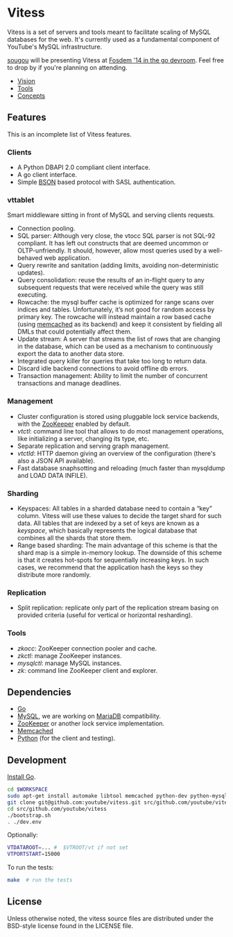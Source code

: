 Vitess
======

Vitess is a set of servers and tools meant to facilitate scaling of MySQL databases for the web.
It's currently used as a fundamental component of YouTube's MySQL infrastructure.

[sougou](https://github.com/sougou) will be presenting Vitess at [Fosdem '14 in the go devroom](https://fosdem.org/2014/schedule/track/go/). Feel free to drop by if you're planning
on attending.

* [Vision](https://github.com/youtube/vitess/blob/master/doc/Vision.markdown)
* [Tools](https://github.com/youtube/vitess/blob/master/doc/Tools.markdown)
* [Concepts](https://github.com/youtube/vitess/blob/master/doc/Concepts.markdown)

Features
--------

This is an incomplete list of Vitess features.

### Clients

* A Python DBAPI 2.0 compliant client interface.
* A go client interface.
* Simple [BSON](http://http://bsonspec.org/) based protocol with SASL
  authentication.

### vttablet

Smart middleware sitting in front of MySQL and serving clients
requests.

* Connection pooling.
* SQL parser: Although very close, the vtocc SQL parser is not SQL-92
  compliant. It has left out constructs that are deemed uncommon or
  OLTP-unfriendly. It should, however, allow most queries used by a
  well-behaved web application.
* Query rewrite and sanitation (adding limits, avoiding non-deterministic updates).
* Query consolidation: reuse the results of an in-flight query to any
  subsequent requests that were received while the query was still
  executing.
* Rowcache: the mysql buffer cache is optimized for range scans over
  indices and tables. Unfortunately, it’s not good for random access
  by primary key. The rowcache will instead maintain a row based cache
  (using [memcached](http://memcached.org/) as its backend) and keep it
  consistent by fielding all DMLs that could potentially affect them.
* Update stream: A server that streams the list of rows that are changing
  in the database, which can be used as a mechanism to continuously export
  the data to another data store.
* Integrated query killer for queries that take too long to return
  data.
* Discard idle backend connections to avoid offline db errors.
* Transaction management: Ability to limit the number of concurrent
  transactions and manage deadlines.
	  
### Management

* Cluster configuration is stored using pluggable lock service
  backends, with the [ZooKeeper](http://zookeeper.apache.org/) enabled
  by default.
* *vtctl*: command line tool that allows to do most management
  operations, like initializing a server, changing its type, etc.
* Separate replication and serving graph management.
* *vtctld*: HTTP daemon giving an overview of the configuration
   (there's also a JSON API available).
* Fast database snaphsotting and reloading (much faster than mysqldump
  and LOAD DATA INFILE).

### Sharding 

* Keyspaces: All tables in a sharded database need to contain a “key”
  column. Vitess will use these values to decide the target shard for
  such data. All tables that are indexed by a set of keys are known as
  a *keyspace*, which basically represents the logical database that
  combines all the shards that store them.
* Range based sharding: The main advantage of this scheme is that the
  shard map is a simple in-memory lookup. The downside of this scheme
  is that it creates hot-spots for sequentially increasing keys. In
  such cases, we recommend that the application hash the keys so they
  distribute more randomly.

### Replication

* Split replication: replicate only part of the replication stream
  basing on provided criteria (useful for vertical or horizontal
  resharding).

### Tools

* *zkocc*: ZooKeeper connection pooler and cache.
* *zkctl*: manage ZooKeeper instances.
* *mysqlctl*: manage MySQL instances.
* *zk*: command line ZooKeeper client and explorer.

Dependencies
------------

* [Go](http://golang.org)
* [MySQL](http://mysql.com), we are working on
  [MariaDB](https://mariadb.org/) compatibility.
* [ZooKeeper](http://zookeeper.apache.org/) or another lock service implementation.
* [Memcached](http://memcached.org)
* [Python](http://python.org) (for the client and testing).

Development
-----------

[Install Go](http://golang.org/doc/install).

``` sh
cd $WORKSPACE
sudo apt-get install automake libtool memcached python-dev python-mysqldb libssl-dev g++ mercurial git
git clone git@github.com:youtube/vitess.git src/github.com/youtube/vitess
cd src/github.com/youtube/vitess
./bootstrap.sh
. ./dev.env
```

Optionally:

``` sh
VTDATAROOT=... #  $VTROOT/vt if not set
VTPORTSTART=15000
```

To run the tests:

``` sh
make  # run the tests
```

License
-------

Unless otherwise noted, the vitess source files are distributed
under the BSD-style license found in the LICENSE file.
